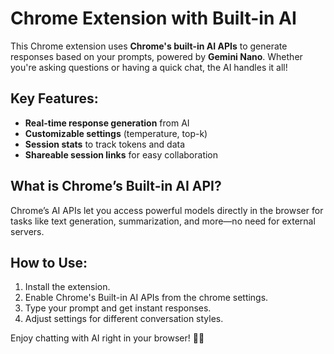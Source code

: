 # Chrome Extension with Built-in AI

This Chrome extension uses **Chrome's built-in AI APIs** to generate responses based on your prompts, powered by **Gemini Nano**. Whether you're asking questions or having a quick chat, the AI handles it all!

## Key Features:

- **Real-time response generation** from AI
- **Customizable settings** (temperature, top-k)
- **Session stats** to track tokens and data
- **Shareable session links** for easy collaboration

## What is Chrome’s Built-in AI API?

Chrome’s AI APIs let you access powerful models directly in the browser for tasks like text generation, summarization, and more—no need for external servers.

## How to Use:

1. Install the extension.
2. Enable Chrome's Built-in AI APIs from the chrome settings.
3. Type your prompt and get instant responses.
4. Adjust settings for different conversation styles.

Enjoy chatting with AI right in your browser! 💬✨

